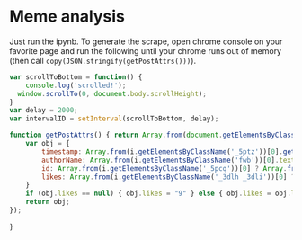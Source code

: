 # Meme analysis 

Just run the ipynb. To generate the scrape, open chrome console on your favorite page and run the following until your chrome runs out of memory (then call `copy(JSON.stringify(getPostAttrs()))`).

```js
var scrollToBottom = function() {
    console.log('scrolled!');
  window.scrollTo(0, document.body.scrollHeight);
}
var delay = 2000;
var intervalID = setInterval(scrollToBottom, delay);

function getPostAttrs() { return Array.from(document.getElementsByClassName('_4-u2 mbm _4mrt _5jmm _5pat _5v3q _7cqq _4-u8')).map(i => {
    var obj = { 
        timestamp: Array.from(i.getElementsByClassName('_5ptz'))[0].getAttribute('data-utime'),
        authorName: Array.from(i.getElementsByClassName('fwb'))[0].textContent,
        id: Array.from(i.getElementsByClassName('_5pcq'))[0] ? Array.from(i.getElementsByClassName('_5pcq'))[0].getAttribute('href').split('/')[4] : undefined,
        likes: Array.from(i.getElementsByClassName('_3dlh _3dli'))[0] ? Array.from(i.getElementsByClassName('_3dlh _3dli'))[0].textContent.match(/\d+([^\s]+)/g) : ["0"]
    }
    if (obj.likes == null) { obj.likes = "9" } else { obj.likes = obj.likes[0] }
    return obj;
});
    
}
```
